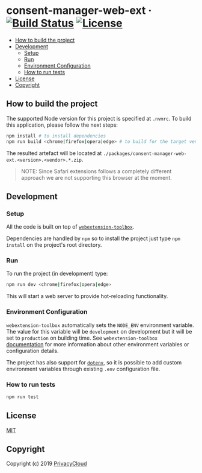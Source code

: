 # consent-manager-web-ext &middot; [![Build Status](https://travis-ci.org/privacycloud/consent-manager-web-ext.svg?branch=master)](https://travis-ci.org/privacycloud/consent-manager-web-ext) [![License](https://img.shields.io/github/license/privacycloud/consent-manager-web-ext?color=blue)](https://github.com/privacycloud/consent-manager-web-ext/blob/master/LICENSE) <!-- omit in toc -->

- [How to build the project](#how-to-build-the-project)
- [Development](#development)
  - [Setup](#setup)
  - [Run](#run)
  - [Environment Configuration](#environment-configuration)
  - [How to run tests](#how-to-run-tests)
- [License](#license)
- [Copyright](#copyright)

## How to build the project

The supported Node version for this project is specified at `.nvmrc`. To build this application, please follow the next steps:

```sh
npm install # to install dependencies
npm run build <chrome|firefox|opera|edge> # to build for the target vendor
```

The resulted artefact will be located at `./packages/consent-manager-web-ext.<version>.<vendor>.*.zip`.

> NOTE: Since Safari extensions follows a completely different approach we are not supporting this browser at the moment.

## Development

### Setup

All the code is built on top of [`webextension-toolbox`](https://github.com/webextension-toolbox/webextension-toolbox).

Dependencies are handled by `npm` so to install the project just type `npm install` on the project's root directory.

### Run

To run the project (in development) type:

```sh
npm run dev <chrome|firefox|opera|edge>
```

This will start a web server to provide hot-reloading functionality.

### Environment Configuration

`webextension-toolbox` automatically sets the `NODE_ENV` environment variable. The value for this variable will be `development` on development but it will be set to `production` on building time. See `webextension-toolbox` [documentation](https://github.com/webextension-toolbox/webextension-toolbox#usage) for more information about other environment variables or configuration details.

The project has also support for [`dotenv`](https://github.com/motdotla/dotenv), so it is possible to add custom environment variables through existing `.env` configuration file.

### How to run tests

```sh
npm run test
```

## License

[MIT](LICENSE)

## Copyright

Copyright (c) 2019 [PrivacyCloud](https://privacycloud.com)

